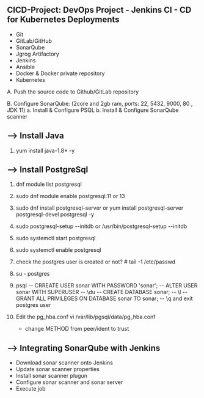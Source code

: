 CICD-Project: DevOps Project - Jenkins CI - CD for Kubernetes Deployments
---------------------------------------------------------------------------

* Git
* GitLab/GitHub
* SonarQube
* Jgrog Artifactory
* Jenkins
* Ansible
* Docker & Docker private repository
* Kubernetes

A. Push the source code to Github/GitLab repository

B. Configure SonarQube: (2core and 2gb ram, ports: 22, 5432, 9000, 80 , JDK 11)
        a. Install & Configure PSQL
        b. Install & Configure SonarQube scanner
    

--> Install Java
--------------------
1. yum install java-1.8* -y

--> Install PostgreSql
-------------------------

1. dnf module list postgresql
2. sudo dnf module enable postgresql:11 or 13 
3. sudo dnf install postgresql-server or yum install postgresql-server postgresql-devel postgresql -y
4. sudo postgresql-setup --initdb or /usr/bin/postgresql-setup --initdb
5. sudo systemctl start postgresql
6. sudo systemctl enable postgresql
7. check the postgres user is created or not? # tail -1 /etc/passwd
8. su - postgres
9. psql
    --   CRREATE USER sonar WITH PASSWORD 'sonar';
    --   ALTER USER sonar WITH SUPERUSER
    --   \du
    --   CREATE DATABASE sonar;
    --   \l
    --   GRANT ALL PRIVILEGES ON DATABASE sonar TO sonar;
    --   \q and exit postgres user

10. Edit the pg_hba.conf
    vi /var/lib/pgsql/data/pg_hba.conf
    * change METHOD from peer/ident to trust 


--> Integrating SonarQube with Jenkins
---------------------------------------
  * Download sonar scanner onto Jenkins
  * Update sonar scanner properties
  * Install sonar scanner plugun
  * Configure sonar scanner and sonar server
  * Execute job


    
        